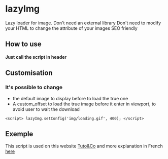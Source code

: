 # lazyImg
Lazy loader for image.
Don't need an external library
Don't need to modify your HTML to change the attribute of your images
SEO friendly

## How to use
#### Just call the script in header

## Customisation

### It's possible to change 
* the default image to display before to load the true one
* A custom_offset to load the true image before it enter in viewport, to avoid user to wait the download

`<script> lazyImg.setConfig('img/loading.gif', 400); </script>`

## Exemple

This script is used on this website [Tuto&Co](https://tutoandco.colas-delmas.fr) and more explanation in French [here](https://tutoandco.colas-delmas.fr/developpement/script-lazy-loading-image-accelerer-chargement-page/)